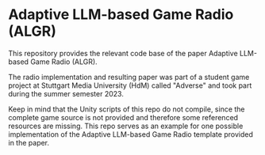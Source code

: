 # Adaptive LLM-based Game Radio (ALGR)
This repository provides the relevant code base of the paper Adaptive LLM-based Game Radio (ALGR).

The radio implementation and resulting paper was part of a student game project at Stuttgart Media University (HdM) called "Adverse" and took part during the summer semester 2023.

Keep in mind that the Unity scripts of this repo do not compile, since the complete game source is not provided and therefore some referenced resources are missing. This repo serves as an example for one possible implementation of the Adaptive LLM-based Game Radio template provided in the paper.
